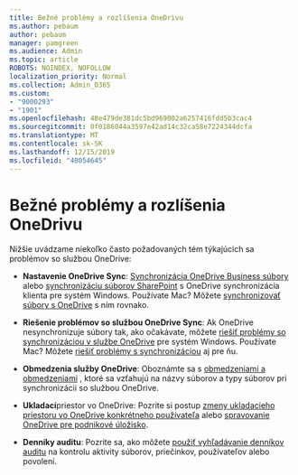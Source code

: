 ```yaml
---
title: Bežné problémy a rozlíšenia OneDrivu
ms.author: pebaum
author: pebaum
manager: pamgreen
ms.audience: Admin
ms.topic: article
ROBOTS: NOINDEX, NOFOLLOW
localization_priority: Normal
ms.collection: Admin_O365
ms.custom:
- "9000293"
- "1901"
ms.openlocfilehash: 48e479de381dc5bd969002a6257416fdd5b3cac4
ms.sourcegitcommit: 0f0186044a3597e42ad14c32ca58e7224344dcfa
ms.translationtype: MT
ms.contentlocale: sk-SK
ms.lasthandoff: 12/15/2019
ms.locfileid: "40054645"
---
```

# <a name="onedrive-common-issues-and-resolutions"></a>Bežné problémy a rozlíšenia OneDrivu

Nižšie uvádzame niekoľko často požadovaných tém týkajúcich sa problémov so službou OneDrive:

- **Nastavenie OneDrive Sync**: [Synchronizácia OneDrive Business súbory](https://go.microsoft.com/fwlink/?linkid=533375) alebo [synchronizáciu súborov SharePoint](https://go.microsoft.com/fwlink/?linkid=871666) s OneDrive synchronizácia klienta pre systém Windows.  Používate Mac? Môžete [synchronizovať súbory s OneDrive](https://support.office.com/article/Sync-files-with-the-OneDrive-sync-client-on-Mac-OS-X-d11b9f29-00bb-4172-be39-997da46f913f) s ním rovnako.

- **Riešenie problémov so službou OneDrive Sync**: Ak OneDrive nesynchronizuje súbory tak, ako očakávate, môžete [riešiť problémy so synchronizáciou v službe OneDrive](https://go.microsoft.com/fwlink/?linkid=866431) pre systém Windows. Používate Mac? Môžete [riešiť problémy s synchronizáciou](https://support.office.com/article/fix-onedrive-sync-problems-on-a-mac-af3012d7-13ec-4ac9-bbb1-ebcd2a0cd756) aj pre ňu.
- **Obmedzenia služby OneDrive**: Oboznámte sa s [obmedzeniami a obmedzeniami](https://support.office.com/article/Invalid-file-names-and-file-types-in-OneDrive-OneDrive-for-Business-and-SharePoint-64883a5d-228e-48f5-b3d2-eb39e07630fa) , ktoré sa vzťahujú na názvy súborov a typy súborov pri synchronizácii so službou OneDrive.
- **Ukladací**priestor vo OneDrive: Pozrite si postup [zmeny ukladacieho priestoru vo OneDrive konkrétneho používateľa](https://docs.microsoft.com/onedrive/change-user-storage) alebo [spravovanie OneDrive pre podnikové úložisko](https://support.office.com/article/Manage-your-OneDrive-for-Business-storage-31519161-059C-4764-B6F8-F5CD29F7FE68).
- **Denníky auditu**: Pozrite sa, ako môžete [použiť vyhľadávanie denníkov auditu](https://docs.microsoft.com/office365/securitycompliance/search-the-audit-log-in-security-and-compliance#search-the-audit-log) na kontrolu aktivity súborov, priečinkov, používateľov alebo povolení. 
